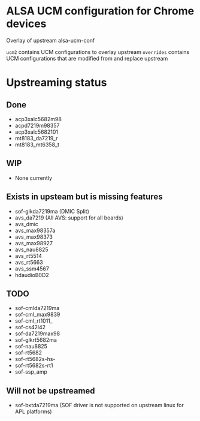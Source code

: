 # ALSA UCM configuration for Chrome devices

Overlay of upstream alsa-ucm-conf

`ucm2` contains UCM configurations to overlay upstream
`overrides` contains UCM configurations that are modified from and replace upstream

# Upstreaming status

## Done
- acp3xalc5682m98
- acpd7219m98357
- acp3xalc5682101
- mt8183_da7219_r
- mt8183_mt6358_t

## WIP
- None currently

## Exists in upsteam but is missing features
- sof-glkda7219ma (DMIC Split)
- avs_da7219 (All AVS: support for all boards)
- avs_dmic
- avs_max98357a
- avs_max98373
- avs_max98927
- avs_nau8825
- avs_rt5514
- avs_rt5663
- avs_ssm4567
- hdaudioB0D2

## TODO
- sof-cmlda7219ma
- sof-cml_max9839
- sof-cml_rt1011_
- sof-cs42l42
- sof-da7219max98
- sof-glkrt5682ma
- sof-nau8825
- sof-rt5682
- sof-rt5682s-hs-
- sof-rt5682s-rt1
- sof-ssp_amp

## Will not be upstreamed
- sof-bxtda7219ma (SOF driver is not supported on upstream linux for APL platforms)
